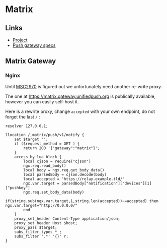# Matrix

## Links

* [Project](https://matrix.org)
* [Push gateway specs](https://matrix.org/docs/spec/push_gateway/unstable#post-matrix-push-v1-notify)

## Matrix Gateway

### Nginx

Until [MSC2970](https://github.com/matrix-org/matrix-doc/pull/2970) is figured out we unfortunately
need another re-write proxy. 

The one at https://matrix.gateway.unifiedpush.org is publically available, however you can easily self-host it.

Here is a rewrite proxy, change `accepted` with your own endpoint, do not forget the last `/` :

```
resolver 127.0.0.1;

llocation /_matrix/push/v1/notify {
    set $target '';
    if ($request_method = GET ) {
        return 200 '{"gateway":"matrix"}';
    }
    access_by_lua_block {
        local cjson = require("cjson")
        ngx.req.read_body()
        local body = ngx.req.get_body_data()
        local parsedBody = cjson.decode(body)
        local accepted = "https://relay.example.tld/"
        ngx.var.target = parsedBody["notification"]["devices"][1]["pushkey"]
        ngx.req.set_body_data(body)
        if(string.sub(ngx.var.target,1,string.len(accepted))~=accepted) then ngx.var.target="http://0.0.0.0/"
        end
    }
    proxy_set_header Content-Type application/json;
    proxy_set_header Host $host;
    proxy_pass $target;
    subs_filter_types * ;
    subs_filter '.*' '{}' r;
}

```

